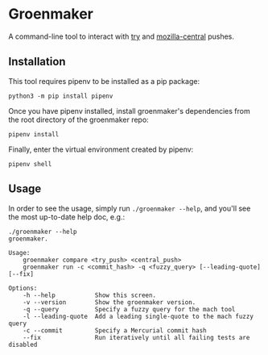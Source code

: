 # Groenmaker

A command-line tool to interact with [try](https://treeherder.mozilla.org/jobs?repo=try) and [mozilla-central](https://treeherder.mozilla.org/jobs?repo=mozilla-central) pushes.


## Installation
This tool requires pipenv to be installed as a pip package:
```
python3 -m pip install pipenv
```

Once you have pipenv installed, install groenmaker's dependencies from the root directory of the groenmaker repo:
```
pipenv install
```

Finally, enter the virtual environment created by pipenv:
```
pipenv shell
```

## Usage
In order to see the usage, simply run `./groenmaker --help`, and you'll see the most up-to-date help doc, e.g.:
```
./groenmaker --help
groenmaker.

Usage:
    groenmaker compare <try_push> <central_push>
    groenmaker run -c <commit_hash> -q <fuzzy_query> [--leading-quote] [--fix]

Options:
    -h --help           Show this screen.
    -v --version        Show the groenmaker version.
    -q --query          Specify a fuzzy query for the mach tool
    -l --leading-quote  Add a leading single-quote to the mach fuzzy query
    -c --commit         Specify a Mercurial commit hash
    --fix               Run iteratively until all failing tests are disabled
```
